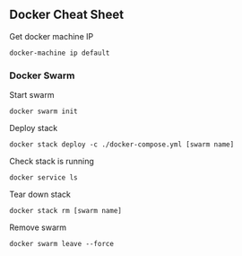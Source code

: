 ## Docker Cheat Sheet

Get docker machine IP
```
docker-machine ip default
```


### Docker Swarm

Start swarm
```
docker swarm init
```
Deploy stack
```
docker stack deploy -c ./docker-compose.yml [swarm name]
```
Check stack is running
```
docker service ls
```
Tear down stack
```
docker stack rm [swarm name]
```
Remove swarm
```
docker swarm leave --force
